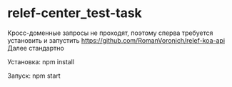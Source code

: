 # relef-center_test-task
Кросс-доменные запросы не проходят, поэтому сперва требуется установить и запустить https://github.com/RomanVoronich/relef-koa-api
Далее стандартно

Установка:
npm install

Запуск:
npm start
